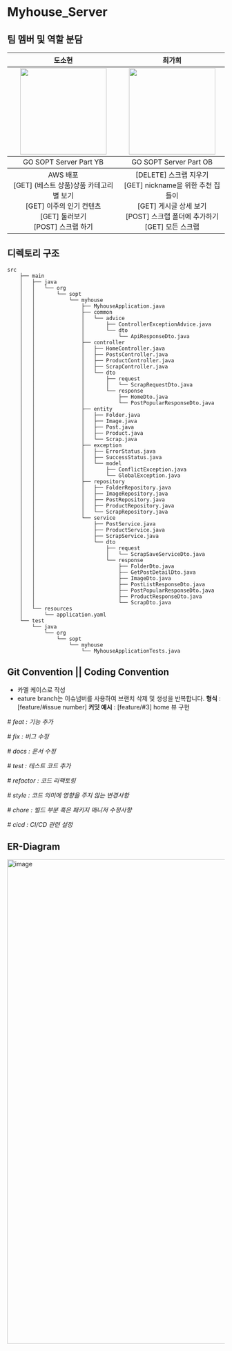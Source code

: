 # Myhouse_Server 


## 팀 멤버 및 역할 분담

<table>
<thead>
<tr>
<th align="center">도소현</th>
<th align="center">최가희</th>
</tr>
</thead>
<tbody>
<tr>
<td align="center"><img src = https://github.com/sohyundoh/sohyundoh/assets/79795051/478d604c-af15-469d-98b3-4be51a64ac37 width = 200/></td>
<td align="center"><img src=https://github.com/SOPT-32ND-APP2-Myhouse/Myhouse_Server/assets/77230391/c9f34d90-cabc-4417-b34d-b7adcddfbe37 width = 200/></td>
</tr>
</tbody>
<tbody>
<tr>
<td align="center">GO SOPT Server Part YB</td>
<td align="center">GO SOPT Server Part OB</td>
</tr>
</tbody>
<tbody>
<tr>
<td align="center">AWS 배포<br/> [GET] (베스트 상품)상품 카테고리별 보기<br/> [GET] 이주의 인기 컨텐츠<br/> [GET] 둘러보기<br/> [POST] 스크랩 하기</td>
<td align="center">[DELETE] 스크랩 지우기 <br/>
[GET] nickname을 위한 추천 집들이<br/>
[GET] 게시글 상세 보기<br/>
[POST] 스크랩 폴더에 추가하기<br/>
[GET] 모든 스크랩</td>
</tr>
</tbody>
</table>

## 디렉토리 구조
```
src
    ├── main
    │   ├── java
    │   │   └── org
    │   │       └── sopt
    │   │           └── myhouse
    │   │               ├── MyhouseApplication.java
    │   │               ├── common
    │   │               │   └── advice
    │   │               │       ├── ControllerExceptionAdvice.java
    │   │               │       └── dto
    │   │               │           └── ApiResponseDto.java
    │   │               ├── controller
    │   │               │   ├── HomeController.java
    │   │               │   ├── PostsController.java
    │   │               │   ├── ProductController.java
    │   │               │   ├── ScrapController.java
    │   │               │   └── dto
    │   │               │       ├── request
    │   │               │       │   └── ScrapRequestDto.java
    │   │               │       └── response
    │   │               │           ├── HomeDto.java
    │   │               │           └── PostPopularResponseDto.java
    │   │               ├── entity
    │   │               │   ├── Folder.java
    │   │               │   ├── Image.java
    │   │               │   ├── Post.java
    │   │               │   ├── Product.java
    │   │               │   └── Scrap.java
    │   │               ├── exception
    │   │               │   ├── ErrorStatus.java
    │   │               │   ├── SuccessStatus.java
    │   │               │   └── model
    │   │               │       ├── ConflictException.java
    │   │               │       └── GlobalException.java
    │   │               ├── repository
    │   │               │   ├── FolderRepository.java
    │   │               │   ├── ImageRepository.java
    │   │               │   ├── PostRepository.java
    │   │               │   ├── ProductRepository.java
    │   │               │   └── ScrapRepository.java
    │   │               └── service
    │   │                   ├── PostService.java
    │   │                   ├── ProductService.java
    │   │                   ├── ScrapService.java
    │   │                   └── dto
    │   │                       ├── request
    │   │                       │   └── ScrapSaveServiceDto.java
    │   │                       └── response
    │   │                           ├── FolderDto.java
    │   │                           ├── GetPostDetailDto.java
    │   │                           ├── ImageDto.java
    │   │                           ├── PostListResponseDto.java
    │   │                           ├── PostPopularResponseDto.java
    │   │                           ├── ProductResponseDto.java
    │   │                           └── ScrapDto.java
    │   └── resources
    │       └── application.yaml
    └── test
        └── java
            └── org
                └── sopt
                    └── myhouse
                        └── MyhouseApplicationTests.java
```

## Git Convention || Coding Convention
- 카멜 케이스로 작성
- eature branch는 이슈넘버를 사용하여 브랜치 삭제 및 생성을 반복합니다.
**형식** : [feature/#issue number] 
**커밋 예시** : [feature/#3] home 뷰 구현

*# feat : 기능 추가*

*# fix : 버그 수정*

*# docs : 문서 수정*

*# test : 테스트 코드 추가*

*# refactor : 코드 리팩토링*

*# style : 코드 의미에 영향을 주지 않는 변경사항*

*# chore : 빌드 부분 혹은 패키지 매니저 수정사항*

*# cicd : CI/CD 관련 설정*

## ER-Diagram
<img width="1121" alt="image" src="https://github.com/SOPT-32ND-APP2-Myhouse/Myhouse_Server/assets/77230391/0f37bb6b-0569-49a2-9fc6-feb11b6e00d7">


